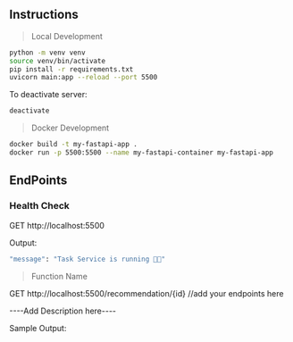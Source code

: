 ## Instructions
> Local Development
```bash
python -m venv venv
source venv/bin/activate
pip install -r requirements.txt
uvicorn main:app --reload --port 5500
```

To deactivate server:
```bash
deactivate
```
> Docker Development
```bash
docker build -t my-fastapi-app .
docker run -p 5500:5500 --name my-fastapi-container my-fastapi-app
```

## EndPoints

### Health Check

GET http://localhost:5500

Output:
```bash
"message": "Task Service is running 🚀😱"
```

>Function Name

GET http://localhost:5500/recommendation/{id} //add your endpoints here

----Add Description here----

Sample Output:
```bash

```
